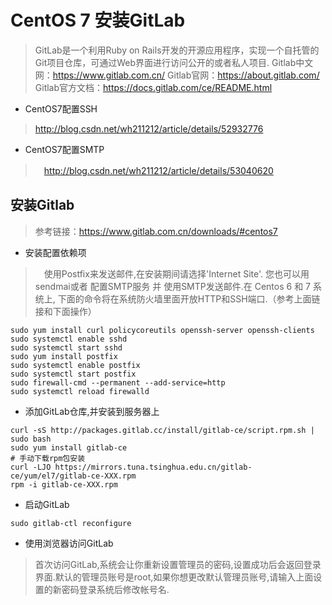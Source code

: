 # CentOS 7 安装GitLab

> GitLab是一个利用Ruby on Rails开发的开源应用程序，实现一个自托管的Git项目仓库，可通过Web界面进行访问公开的或者私人项目.
> Gitlab中文网：https://www.gitlab.com.cn/
> Gitlab官网：https://about.gitlab.com/
> Gitlab官方文档：https://docs.gitlab.com/ce/README.html

- CentOS7配置SSH

> http://blog.csdn.net/wh211212/article/details/52932776

- CentOS7配置SMTP

>　http://blog.csdn.net/wh211212/article/details/53040620

## 安装Gitlab

> 参考链接：https://www.gitlab.com.cn/downloads/#centos7

- 安装配置依赖项

>　使用Postfix来发送邮件,在安装期间请选择'Internet Site'. 您也可以用sendmai或者 配置SMTP服务 并 使用SMTP发送邮件.在 Centos 6 和 7 系统上, 下面的命令将在系统防火墙里面开放HTTP和SSH端口.（参考上面链接和下面操作）

```
sudo yum install curl policycoreutils openssh-server openssh-clients
sudo systemctl enable sshd
sudo systemctl start sshd
sudo yum install postfix
sudo systemctl enable postfix
sudo systemctl start postfix
sudo firewall-cmd --permanent --add-service=http
sudo systemctl reload firewalld
```

- 添加GitLab仓库,并安装到服务器上

```
curl -sS http://packages.gitlab.cc/install/gitlab-ce/script.rpm.sh | sudo bash
sudo yum install gitlab-ce
# 手动下载rpm包安装
curl -LJO https://mirrors.tuna.tsinghua.edu.cn/gitlab-ce/yum/el7/gitlab-ce-XXX.rpm
rpm -i gitlab-ce-XXX.rpm
```

- 启动GitLab

```
sudo gitlab-ctl reconfigure
```

- 使用浏览器访问GitLab

> 首次访问GitLab,系统会让你重新设置管理员的密码,设置成功后会返回登录界面.默认的管理员账号是root,如果你想更改默认管理员账号,请输入上面设置的新密码登录系统后修改帐号名.
